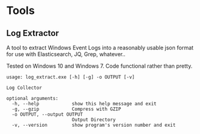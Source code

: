 # Tools

## Log Extractor

A tool to extract Windows Event Logs into a reasonably usable json format for use with Elasticsearch, JQ, Grep, whatever..

Tested on Windows 10 and Windows 7. Code functional rather than pretty.

```
usage: log_extract.exe [-h] [-g] -o OUTPUT [-v]

Log Collector

optional arguments:
  -h, --help            show this help message and exit
  -g, --gzip            Compress with GZIP
  -o OUTPUT, --output OUTPUT
                        Output Directory
  -v, --version         show program's version number and exit
  ```
  
